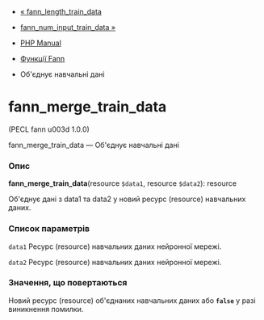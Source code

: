 - [« fann_length_train_data](function.fann-length-train-data.md)
- [fann_num_input_train_data
»](function.fann-num-input-train-data.md)

- [PHP Manual](index.md)
- [Функції Fann](ref.fann.md)
- Об'єднує навчальні дані

# fann_merge_train_data

(PECL fann u003d 1.0.0)

fann_merge_train_data — Об'єднує навчальні дані

### Опис

**fann_merge_train_data**(resource `$data1`, resource `$data2`):
resource

Об'єднує дані з data1 та data2 у новий ресурс (resource) навчальних
даних.

### Список параметрів

`data1`
Ресурс (resource) навчальних даних нейронної мережі.

`data2`
Ресурс (resource) навчальних даних нейронної мережі.

### Значення, що повертаються

Новий ресурс (resource) об'єднаних навчальних даних або **`false`**
у разі виникнення помилки.
